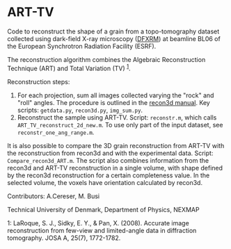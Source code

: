 # ART-TV

Code to reconstruct the shape of a grain from a topo-tomography dataset collected using dark-field X-ray microscopy ([DFXRM](https://www.nature.com/articles/ncomms7098)) at beamline BL06 of the European Synchrotron Radiation Facility (ESRF).

The reconstruction algorithm combines the Algebraic Reconstruction Technique (ART) and Total Variation (TV) <sup>[1](#myfootnote1)</sup>.

Reconstruction steps:

 1. For each projection, sum all images collected varying the "rock" and "roll" angles. The procedure is outlined in the [recon3d manual](https://github.com/albusdemens/Recon3D/blob/master/Manual_Recon3D.pdf). Key scripts: `getdata.py`, `recon3d.py`, `img_sum.py`.
 2. Reconstruct the sample using ART-TV. Script: `reconstr.m`, which calls `ART_TV_reconstruct_2d_new.m`. To use only part of the input dataset, see `reconstr_one_ang_range.m`.

It is also possible to compare the 3D grain reconstruction from ART-TV with the reconstruction from recon3d and with the experimental data. Script: `Compare_recon3d_ART.m`. The script also combines information from the recon3d and ART-TV reconstruction in a single volume, with shape defined by the recon3d reconstruction for a certain completeness value. In the selected volume, the voxels have orientation calculated by recon3d.

Contributors: A.Cereser, M. Busi

Technical University of Denmark, Department of Physics, NEXMAP

<a name="myfootnote1">1</a>: LaRoque, S. J., Sidky, E. Y., & Pan, X. (2008). Accurate image reconstruction from few-view and limited-angle data in diffraction tomography. JOSA A, 25(7), 1772-1782.

